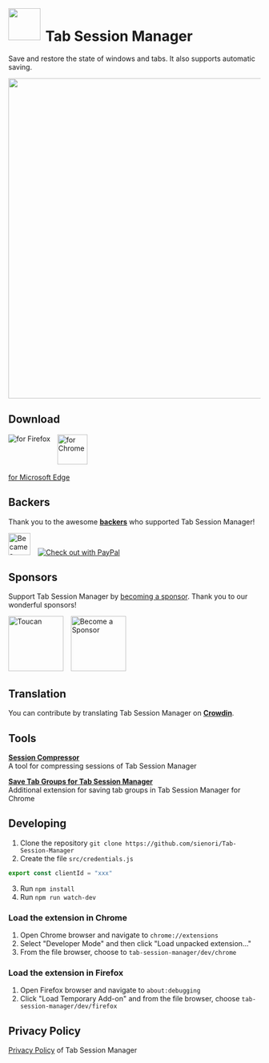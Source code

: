 <img src="https://raw.githubusercontent.com/sienori/Tab-Session-Manager/master/src/icons/icon.png" align="left" height="64px" style="margin-right:10px">

# Tab Session Manager

Save and restore the state of windows and tabs. It also supports automatic saving.

<img src="https://raw.githubusercontent.com/sienori/Tab-Session-Manager/master/other/promotion/screenshots/popup.png" width="640px">

## Download

[<img src="https://raw.githubusercontent.com/sienori/tab-session-manager/master/other/promotion/badges/firefox.png" align="left" alt="for Firefox">](https://addons.mozilla.org/firefox/addon/tab-session-manager/)
&ensp;
[<img src="https://raw.githubusercontent.com/sienori/tab-session-manager/master/other/promotion/badges/chrome.png" alt="for Chrome" height="60px">](https://chrome.google.com/webstore/detail/tab-session-manager/iaiomicjabeggjcfkbimgmglanimpnae/)

[for Microsoft Edge](https://microsoftedge.microsoft.com/addons/detail/jkjjclfiflhpjangefhgfjhgfbhajadk)

## Backers

Thank you to the awesome **[backers](https://github.com/sienori/Tab-Session-Manager/blob/master/BACKERS.md)** who supported Tab Session Manager!

[<img src="https://raw.githubusercontent.com/sienori/tab-session-manager/master/other/promotion/badges/patreon.png" alt="Became a Patreon" height="44px">](https://www.patreon.com/sienori)
&ensp;
[<img src="https://raw.githubusercontent.com/sienori/tab-session-manager/master/other/promotion/badges/paypal.png" alt="Check out with PayPal">](https://www.paypal.me/sienoriExt)

## Sponsors

Support Tab Session Manager by [becoming a sponsor](https://www.patreon.com/join/sienori). Thank you to our wonderful sponsors!

[<img src="https://raw.githubusercontent.com/sienori/tab-session-manager/master/docs/img/toucan.png" alt="Toucan" height=110px>](https://jointoucan.com/partners/tab-session-manager)
&ensp;
[<img src="https://raw.githubusercontent.com/sienori/tab-session-manager/master/docs/img/becomeSponsor.png" alt="Become a Sponsor" height=110px>](https://www.patreon.com/join/sienori)

## Translation

You can contribute by translating Tab Session Manager on **[Crowdin](https://crowdin.com/project/tab-session-manager)**.

## Tools

**[Session Compressor](https://tab-session-manager.sienori.com/compressor/index.html)**  
A tool for compressing sessions of Tab Session Manager

**[Save Tab Groups for Tab Session Manager](https://chrome.google.com/webstore/detail/aghdiknflpelpkepifoplhodcnfildao)**  
Additional extension for saving tab groups in Tab Session Manager for Chrome

## Developing

1. Clone the repository `git clone https://github.com/sienori/Tab-Session-Manager`  
2. Create the file `src/credentials.js`  
  ```src/credentials.js
  export const clientId = "xxx"
  ```
3. Run `npm install`
4. Run `npm run watch-dev`

### Load the extension in Chrome

1. Open Chrome browser and navigate to `chrome://extensions`
2. Select "Developer Mode" and then click "Load unpacked extension..."
3. From the file browser, choose to `tab-session-manager/dev/chrome`

### Load the extension in Firefox

1. Open Firefox browser and navigate to `about:debugging`
2. Click "Load Temporary Add-on" and from the file browser, choose `tab-session-manager/dev/firefox`

## Privacy Policy

[Privacy Policy](https://tab-session-manager.sienori.com/privacy-policy) of Tab Session Manager
